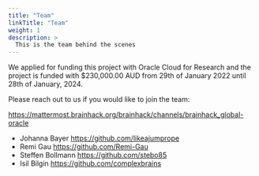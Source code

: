 ```yaml
---
title: "Team"
linkTitle: "Team"
weight: 1
description: >
  This is the team behind the scenes
---
```


We applied for funding this project with Oracle Cloud for Research and the
project is funded with $230,000.00 AUD from 29th of January 2022 until 28th of
January, 2024.

Please reach out to us if you would like to join the team:

https://mattermost.brainhack.org/brainhack/channels/brainhack_global-oracle

- Johanna Bayer https://github.com/likeajumprope
- Remi Gau https://github.com/Remi-Gau
- Steffen Bollmann https://github.com/stebo85
- Isil Bilgin https://github.com/complexbrains
